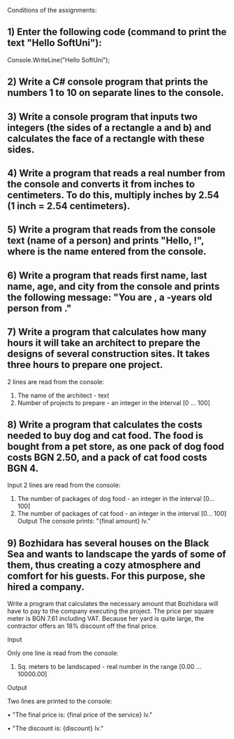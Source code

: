 Conditions of the assignments:

## 1) Enter the following code (command to print the text "Hello SoftUni"):
Console.WriteLine("Hello SoftUni");

## 2) Write a C# console program that prints the numbers 1 to 10 on separate lines to the console.

## 3) Write a console program that inputs two integers (the sides of a rectangle a and b) and calculates the face of a rectangle with these sides.

## 4) Write a program that reads a real number from the console and converts it from inches to centimeters. To do this, multiply inches by 2.54 (1 inch = 2.54 centimeters).

## 5) Write a program that reads from the console text (name of a person) and prints "Hello, <name>!", where <name> is the name entered from the console.

## 6) Write a program that reads first name, last name, age, and city from the console and prints the following message: "You are <firstName> <lastName>, a <age>-years old person from <town>."

## 7) Write a program that calculates how many hours it will take an architect to prepare the designs of several construction sites. It takes three hours to prepare one project.
2 lines are read from the console:
1. The name of the architect - text
2. Number of projects to prepare - an integer in the interval [0 … 100]

## 8) Write a program that calculates the costs needed to buy dog and cat food. The food is bought from a pet store, as one pack of dog food costs BGN 2.50, and a pack of cat food costs BGN 4.
Input
2 lines are read from the console:
1. The number of packages of dog food - an integer in the interval [0… 100]
2. The number of packages of cat food - an integer in the interval [0… 100]
Output
The console prints:
"{final amount} lv."

## 9) Bozhidara has several houses on the Black Sea and wants to landscape the yards of some of them, thus creating a cozy atmosphere and comfort for his guests. For this purpose, she hired a company.
Write a program that calculates the necessary amount that Bozhidara will have to pay to the company executing the project. The price per square meter is BGN 7.61 including VAT. Because her yard is quite large, the contractor offers an 18% discount off the final price.
  
Input
  
Only one line is read from the console:
1. Sq. meters to be landscaped - real number in the range [0.00 … 10000.00]
  
Output
  
Two lines are printed to the console:
  
• "The final price is: {final price of the service} lv."
  
• "The discount is: {discount} lv."
